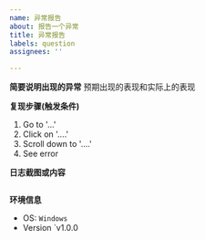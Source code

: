 ```yaml
---
name: 异常报告
about: 报告一个异常
title: 异常报告
labels: question
assignees: ''

---
```


**简要说明出现的异常**
预期出现的表现和实际上的表现

**复现步骤(触发条件)**
1. Go to '...'
2. Click on '....'
3. Scroll down to '....'
4. See error

**日志截图或内容**
```
```

**环境信息**
- OS: `Windows`
- Version `v1.0.0